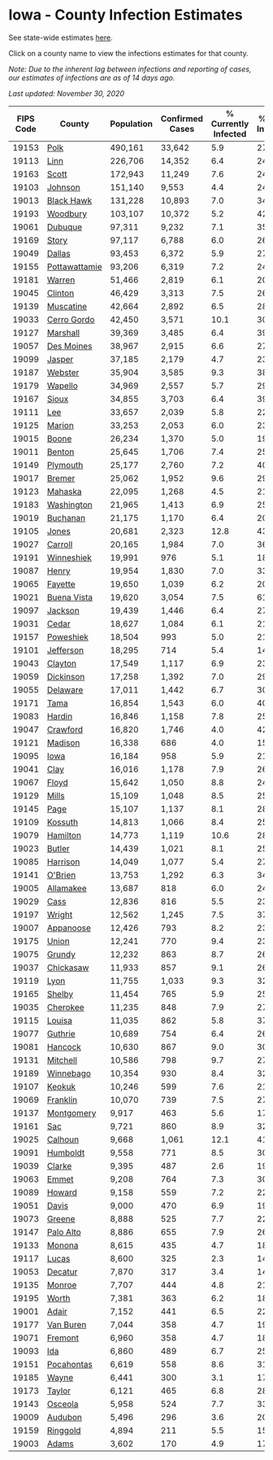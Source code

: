 # Iowa - County Infection Estimates

See state-wide estimates [here](/infections/us-ia).

Click on a county name to view the infections estimates for that county.

*Note: Due to the inherent lag between infections and reporting of cases, our estimates of infections are as of 14 days ago.*

*Last updated: November 30, 2020*

|   FIPS Code |                         County |   Population |   Confirmed Cases |   % Currently Infected |   % Total Infected |
|-------------|--------------------------------|--------------|-------------------|------------------------|--------------------|
|       19153 |                   [Polk](polk) |      490,161 |            33,642 |                    5.9 |               27.0 |
|       19113 |                   [Linn](linn) |      226,706 |            14,352 |                    6.4 |               24.5 |
|       19163 |                 [Scott](scott) |      172,943 |            11,249 |                    7.6 |               24.3 |
|       19103 |             [Johnson](johnson) |      151,140 |             9,553 |                    4.4 |               24.8 |
|       19013 |       [Black Hawk](black-hawk) |      131,228 |            10,893 |                    7.0 |               34.7 |
|       19193 |           [Woodbury](woodbury) |      103,107 |            10,372 |                    5.2 |               42.4 |
|       19061 |             [Dubuque](dubuque) |       97,311 |             9,232 |                    7.1 |               35.3 |
|       19169 |                 [Story](story) |       97,117 |             6,788 |                    6.0 |               26.2 |
|       19049 |               [Dallas](dallas) |       93,453 |             6,372 |                    5.9 |               27.6 |
|       19155 | [Pottawattamie](pottawattamie) |       93,206 |             6,319 |                    7.2 |               24.9 |
|       19181 |               [Warren](warren) |       51,466 |             2,819 |                    6.1 |               20.5 |
|       19045 |             [Clinton](clinton) |       46,429 |             3,313 |                    7.5 |               26.4 |
|       19139 |         [Muscatine](muscatine) |       42,664 |             2,892 |                    6.5 |               28.4 |
|       19033 |     [Cerro Gordo](cerro-gordo) |       42,450 |             3,571 |                   10.1 |               30.8 |
|       19127 |           [Marshall](marshall) |       39,369 |             3,485 |                    6.4 |               39.1 |
|       19057 |       [Des Moines](des-moines) |       38,967 |             2,915 |                    6.6 |               27.3 |
|       19099 |               [Jasper](jasper) |       37,185 |             2,179 |                    4.7 |               23.5 |
|       19187 |             [Webster](webster) |       35,904 |             3,585 |                    9.3 |               38.2 |
|       19179 |             [Wapello](wapello) |       34,969 |             2,557 |                    5.7 |               29.4 |
|       19167 |                 [Sioux](sioux) |       34,855 |             3,703 |                    6.4 |               39.3 |
|       19111 |                     [Lee](lee) |       33,657 |             2,039 |                    5.8 |               22.3 |
|       19125 |               [Marion](marion) |       33,253 |             2,053 |                    6.0 |               23.0 |
|       19015 |                 [Boone](boone) |       26,234 |             1,370 |                    5.0 |               19.5 |
|       19011 |               [Benton](benton) |       25,645 |             1,706 |                    7.4 |               25.1 |
|       19149 |           [Plymouth](plymouth) |       25,177 |             2,760 |                    7.2 |               40.5 |
|       19017 |               [Bremer](bremer) |       25,062 |             1,952 |                    9.6 |               29.8 |
|       19123 |             [Mahaska](mahaska) |       22,095 |             1,268 |                    4.5 |               21.7 |
|       19183 |       [Washington](washington) |       21,965 |             1,413 |                    6.9 |               25.9 |
|       19019 |           [Buchanan](buchanan) |       21,175 |             1,170 |                    6.4 |               20.8 |
|       19105 |                 [Jones](jones) |       20,681 |             2,323 |                   12.8 |               43.1 |
|       19027 |             [Carroll](carroll) |       20,165 |             1,984 |                    7.0 |               36.2 |
|       19191 |       [Winneshiek](winneshiek) |       19,991 |               976 |                    5.1 |               18.1 |
|       19087 |                 [Henry](henry) |       19,954 |             1,830 |                    7.0 |               33.9 |
|       19065 |             [Fayette](fayette) |       19,650 |             1,039 |                    6.2 |               20.0 |
|       19021 |     [Buena Vista](buena-vista) |       19,620 |             3,054 |                    7.5 |               61.5 |
|       19097 |             [Jackson](jackson) |       19,439 |             1,446 |                    6.4 |               27.6 |
|       19031 |                 [Cedar](cedar) |       18,627 |             1,084 |                    6.1 |               21.9 |
|       19157 |         [Poweshiek](poweshiek) |       18,504 |               993 |                    5.0 |               21.2 |
|       19101 |         [Jefferson](jefferson) |       18,295 |               714 |                    5.4 |               14.4 |
|       19043 |             [Clayton](clayton) |       17,549 |             1,117 |                    6.9 |               23.5 |
|       19059 |         [Dickinson](dickinson) |       17,258 |             1,392 |                    7.0 |               29.3 |
|       19055 |           [Delaware](delaware) |       17,011 |             1,442 |                    6.7 |               30.8 |
|       19171 |                   [Tama](tama) |       16,854 |             1,543 |                    6.0 |               40.2 |
|       19083 |               [Hardin](hardin) |       16,846 |             1,158 |                    7.8 |               25.5 |
|       19047 |           [Crawford](crawford) |       16,820 |             1,746 |                    4.0 |               42.6 |
|       19121 |             [Madison](madison) |       16,338 |               686 |                    4.0 |               15.6 |
|       19095 |                   [Iowa](iowa) |       16,184 |               958 |                    5.9 |               21.8 |
|       19041 |                   [Clay](clay) |       16,016 |             1,178 |                    7.9 |               26.7 |
|       19067 |                 [Floyd](floyd) |       15,642 |             1,050 |                    8.8 |               24.6 |
|       19129 |                 [Mills](mills) |       15,109 |             1,048 |                    8.5 |               25.6 |
|       19145 |                   [Page](page) |       15,107 |             1,137 |                    8.1 |               28.2 |
|       19109 |             [Kossuth](kossuth) |       14,813 |             1,066 |                    8.4 |               25.6 |
|       19079 |           [Hamilton](hamilton) |       14,773 |             1,119 |                   10.6 |               28.2 |
|       19023 |               [Butler](butler) |       14,439 |             1,021 |                    8.1 |               25.9 |
|       19085 |           [Harrison](harrison) |       14,049 |             1,077 |                    5.4 |               27.9 |
|       19141 |             [O'Brien](o'brien) |       13,753 |             1,292 |                    6.3 |               34.3 |
|       19005 |         [Allamakee](allamakee) |       13,687 |               818 |                    6.0 |               24.0 |
|       19029 |                   [Cass](cass) |       12,836 |               816 |                    5.5 |               23.0 |
|       19197 |               [Wright](wright) |       12,562 |             1,245 |                    7.5 |               37.6 |
|       19007 |         [Appanoose](appanoose) |       12,426 |               793 |                    8.2 |               23.9 |
|       19175 |                 [Union](union) |       12,241 |               770 |                    9.4 |               23.2 |
|       19075 |               [Grundy](grundy) |       12,232 |               863 |                    8.7 |               26.3 |
|       19037 |         [Chickasaw](chickasaw) |       11,933 |               857 |                    9.1 |               26.3 |
|       19119 |                   [Lyon](lyon) |       11,755 |             1,033 |                    9.3 |               32.1 |
|       19165 |               [Shelby](shelby) |       11,454 |               765 |                    5.9 |               25.2 |
|       19035 |           [Cherokee](cherokee) |       11,235 |               848 |                    7.9 |               27.2 |
|       19115 |               [Louisa](louisa) |       11,035 |               862 |                    5.8 |               37.5 |
|       19077 |             [Guthrie](guthrie) |       10,689 |               754 |                    6.4 |               26.7 |
|       19081 |             [Hancock](hancock) |       10,630 |               867 |                    9.0 |               30.3 |
|       19131 |           [Mitchell](mitchell) |       10,586 |               798 |                    9.7 |               27.6 |
|       19189 |         [Winnebago](winnebago) |       10,354 |               930 |                    8.4 |               32.7 |
|       19107 |               [Keokuk](keokuk) |       10,246 |               599 |                    7.6 |               21.6 |
|       19069 |           [Franklin](franklin) |       10,070 |               739 |                    7.5 |               27.2 |
|       19137 |       [Montgomery](montgomery) |        9,917 |               463 |                    5.6 |               17.2 |
|       19161 |                     [Sac](sac) |        9,721 |               860 |                    8.9 |               32.1 |
|       19025 |             [Calhoun](calhoun) |        9,668 |             1,061 |                   12.1 |               41.6 |
|       19091 |           [Humboldt](humboldt) |        9,558 |               771 |                    8.5 |               30.2 |
|       19039 |               [Clarke](clarke) |        9,395 |               487 |                    2.6 |               19.6 |
|       19063 |                 [Emmet](emmet) |        9,208 |               764 |                    7.3 |               30.1 |
|       19089 |               [Howard](howard) |        9,158 |               559 |                    7.2 |               22.5 |
|       19051 |                 [Davis](davis) |        9,000 |               470 |                    6.9 |               19.4 |
|       19073 |               [Greene](greene) |        8,888 |               525 |                    7.7 |               22.4 |
|       19147 |         [Palo Alto](palo-alto) |        8,886 |               655 |                    7.9 |               26.8 |
|       19133 |               [Monona](monona) |        8,615 |               435 |                    4.7 |               18.6 |
|       19117 |                 [Lucas](lucas) |        8,600 |               325 |                    2.3 |               14.0 |
|       19053 |             [Decatur](decatur) |        7,870 |               317 |                    3.4 |               14.9 |
|       19135 |               [Monroe](monroe) |        7,707 |               444 |                    4.8 |               21.8 |
|       19195 |                 [Worth](worth) |        7,381 |               363 |                    6.2 |               18.1 |
|       19001 |                 [Adair](adair) |        7,152 |               441 |                    6.5 |               22.9 |
|       19177 |         [Van Buren](van-buren) |        7,044 |               358 |                    4.7 |               19.2 |
|       19071 |             [Fremont](fremont) |        6,960 |               358 |                    4.7 |               18.8 |
|       19093 |                     [Ida](ida) |        6,860 |               489 |                    6.7 |               25.8 |
|       19151 |       [Pocahontas](pocahontas) |        6,619 |               558 |                    8.6 |               31.8 |
|       19185 |                 [Wayne](wayne) |        6,441 |               300 |                    3.1 |               17.3 |
|       19173 |               [Taylor](taylor) |        6,121 |               465 |                    6.8 |               28.3 |
|       19143 |             [Osceola](osceola) |        5,958 |               524 |                    7.7 |               33.2 |
|       19009 |             [Audubon](audubon) |        5,496 |               296 |                    3.6 |               20.2 |
|       19159 |           [Ringgold](ringgold) |        4,894 |               211 |                    5.5 |               15.4 |
|       19003 |                 [Adams](adams) |        3,602 |               170 |                    4.9 |               17.1 |